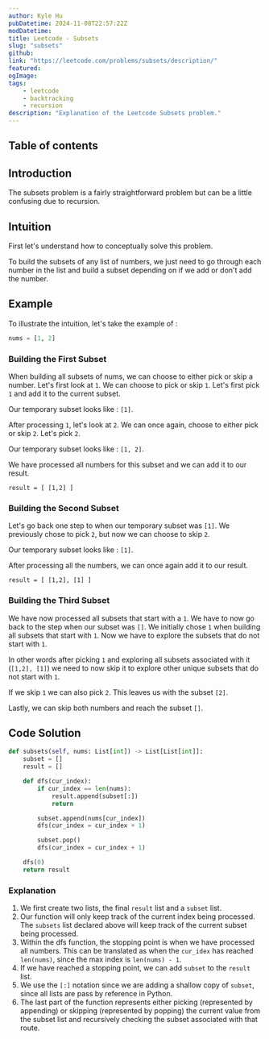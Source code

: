 ```yaml
---
author: Kyle Hu
pubDatetime: 2024-11-08T22:57:22Z
modDatetime:
title: Leetcode - Subsets
slug: "subsets"
github:
link: "https://leetcode.com/problems/subsets/description/"
featured:
ogImage:
tags:
    - leetcode
    - backtracking
    - recursion
description: "Explanation of the Leetcode Subsets problem."
---
```


## Table of contents

## Introduction

The subsets problem is a fairly straightforward problem but can be a little confusing due to recursion.

## Intuition

First let's understand how to conceptually solve this problem.

To build the subsets of any list of numbers, we just need to go through each number in the list and build a subset depending on if we add or don't add the number.

## Example

To illustrate the intuition, let's take the example of :

```python
nums = [1, 2]
```

### Building the First Subset

When building all subsets of nums, we can choose to either pick or skip a number. Let's first look at `1`. We can choose to pick or skip `1`. Let's first pick `1` and add it to the current subset.

Our temporary subset looks like : `[1]`.

After processing `1`, let's look at `2`. We can once again, choose to either pick or skip `2`. Let's pick `2`.

Our temporary subset looks like : `[1, 2]`.

We have processed all numbers for this subset and we can add it to our result.

`result = [ [1,2] ]`

### Building the Second Subset

Let's go back one step to when our temporary subset was `[1]`. We previously chose to pick `2`, but now we can choose to skip `2`.

Our temporary subset looks like : `[1]`.

After processing all the numbers, we can once again add it to our result.

`result = [ [1,2], [1] ]`

### Building the Third Subset

We have now processed all subsets that start with a `1`. We have to now go back to the step when our subset was `[]`. We initially chose `1` when building all subsets that start with `1`. Now we have to explore the subsets that do not start with `1`.

In other words after picking `1` and exploring all subsets associated with it (`[1,2], [1]`) we need to now skip it to explore other unique subsets that do not start with `1`.

If we skip `1` we can also pick `2`. This leaves us with the subset `[2]`.

Lastly, we can skip both numbers and reach the subset `[]`.

## Code Solution

```python
def subsets(self, nums: List[int]) -> List[List[int]]:
    subset = []
    result = []

    def dfs(cur_index):
        if cur_index == len(nums):
            result.append(subset[:])
            return

        subset.append(nums[cur_index])
        dfs(cur_index = cur_index + 1)

        subset.pop()
        dfs(cur_index = cur_index + 1)

    dfs(0)
    return result
```

### Explanation

1. We first create two lists, the final `result` list and a `subset` list.
2. Our function will only keep track of the current index being processed. The `subsets` list declared above will keep track of the current subset being processed.
3. Within the dfs function, the stopping point is when we have processed all numbers. This can be translated as when the `cur_idex` has reached `len(nums)`, since the max index is `len(nums) - 1`.
4. If we have reached a stopping point, we can add `subset` to the `result` list.
5. We use the `[:]` notation since we are adding a shallow copy of `subset`, since all lists are pass by reference in Python.
6. The last part of the function represents either picking (represented by appending) or skipping (represented by popping) the current value from the subset list and recursively checking the subset associated with that route.
